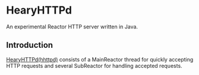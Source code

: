 # HearyHTTPd
An experimental Reactor HTTP server written in Java.

## Introduction

[HearyHTTPd(hhttpd)](https://github.com/HearyShen/HearyHTTPd) consists of a MainReactor thread for quickly accepting HTTP requests and several SubReactor for handling accepted requests.